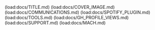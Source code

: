 (load:docs/TITLE.md)
(load:docs/COVER_IMAGE.md)
(load:docs/COMMUNICATIONS.md)
(load:docs/SPOTIFY_PLUGIN.md)
(load:docs/TOOLS.md)
(load:docs/GH_PROFILE_VIEWS.md)
(load:docs/SUPPORT.md)
(load:docs/MACH.md)